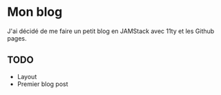 # Mon blog

J'ai décidé de me faire un petit blog en JAMStack avec 11ty et les Github pages.

## TODO

- Layout
- Premier blog post
